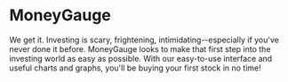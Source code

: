 # MoneyGauge
We get it. Investing is scary, frightening, intimidating--especially if you've never done it before. MoneyGauge looks to make that first step into the investing world as easy as possible. With our easy-to-use interface and useful charts and graphs, you'll be buying your first stock in no time!
